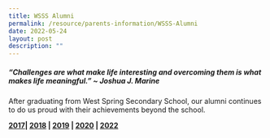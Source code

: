 ```yaml
---
title: WSSS Alumni
permalink: /resource/parents-information/WSSS-Alumni
date: 2022-05-24
layout: post
description: ""
---
```

##### **“Challenges are what make life interesting and overcoming them is what makes life meaningful.” ~ Joshua J. Marine**

After graduating from West Spring Secondary School, our alumni continues to do us proud with their achievements beyond the school.

**[2017](/wsss-alumni/2017)| [2018](/wsss-alumni/2018) | [2019](/wsss-alumni/2019) | [2020](/wsss-alumni/2020) | [2022](/wsss-alumni/2022)**